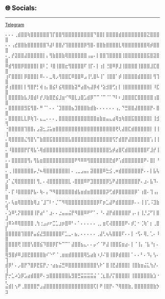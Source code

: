 ## 🌐 Socials:
---
[Telegram](https://t.me/DataBoolType) 

⠄⠄⠄⢀⣾⣿⣿⢷⣿⣿⣿⣿⣿⣿⢹⡏⣿⣿⢻⣿⣿⣿⣿⣿⣿⣿⣿⣿⠙⣿⣿⡇⣿⣿⣿⣿⣾⣿⣿⣿⣿⣿⣿⣿⣿⣝⣿⣿⣿⣿
⠄⠄⢠⣞⣿⣿⣷⣿⣿⣿⣿⣿⣿⠹⣼⠇⣿⣿⡜⢹⣿⣿⣿⣿⣿⡿⢻⣿⠄⣿⣿⣷⣿⣿⣿⣿⣇⢿⣿⣿⣿⣿⣿⣿⣿⢿⡾⣿⣿⣿
⠄⡀⡞⣽⣿⣿⣼⣿⣿⣿⣿⣿⡇⡄⢻⣷⣿⣿⣷⢿⣿⣿⣿⣿⣿⣿⢠⣤⠄⡇⣿⣿⢹⣿⣿⣿⣿⢸⣿⣿⣿⣿⣿⣿⣿⣯⣿⣽⣿⣿
⠿⣾⢻⣿⣿⡿⣿⣿⣿⣿⡇⣿⠇⡁⠸⣿⢸⣿⣿⣖⢻⣿⣿⣿⣿⠏⢸⡏⠄⡇⢰⡇⢘⣿⠿⡿⣸⢸⣿⣿⣿⣿⢸⣿⣿⣿⣸⣏⣿⣿
⢰⠏⣿⣿⣿⡇⡿⣿⣿⣿⡇⠿⠄⠄⣀⢿⡠⢻⣿⣿⣏⠿⣿⣿⠿⣠⢸⢃⣿⠧⢸⠁⢸⣿⣿⠁⡾⢸⣿⣿⣿⣿⣾⣿⣿⣿⡇⢻⢹⣿
⡾⢰⣿⣿⣿⡇⡇⢻⣿⡟⡃⢾⢰⡄⣿⣮⠇⣮⢿⣿⣿⣷⣽⠛⣴⣿⢦⣼⡿⢾⠘⣵⣺⣿⢋⡆⡇⢸⣿⣿⣿⣿⣿⣿⣿⣿⡇⠸⣏⣿
⡇⣿⣿⣿⣿⣷⣧⡸⣿⣾⠇⡞⡸⣷⣿⣟⣮⣸⣶⠊⠻⣿⣇⣰⣿⣡⣾⡿⠉⠉⠈⠉⠈⠁⠙⠇⠆⣸⣿⣿⣿⣏⣿⣿⣿⣿⣿⢰⣿⣿
⠄⣿⣿⣿⣿⣿⣻⣯⢻⣿⠄⠛⠈⠁⠄⠄⠈⣹⣿⣿⣿⣦⣹⣿⣿⣿⣷⣾⣷⠄⠄⠄⠄⠄⠄⢠⡀⠙⣛⣿⣿⣼⣿⣿⣿⣿⡟⠄⣿⣿
⠄⣿⣿⣿⣿⣇⣇⡿⢷⢹⠄⣄⣀⠄⠄⠄⡀⣿⣿⣿⣿⣿⣿⣿⣿⣿⣿⣿⣿⣶⣷⣶⣤⣄⣴⢿⣲⢷⣿⣿⣯⣿⣿⣿⣿⣿⡇⢸⣺⢻
⠐⣿⣿⣿⣿⣿⢹⣿⣿⡄⣠⣽⣂⣨⣥⣶⣿⣿⣿⣿⣿⣿⣿⣿⣿⣿⣿⣿⣿⣿⣿⣿⣿⣿⣿⢟⢇⣼⣿⣏⣾⣿⣿⣿⣿⣿⡇⢸⢸⢸
⠄⢿⣿⣿⣿⣿⣌⢻⣿⢣⠉⣷⣿⣿⣯⣿⣿⣿⣿⣿⣧⣿⣿⣿⣿⣿⣿⣿⣿⣿⣿⣿⣿⣿⢫⡋⣾⣿⡟⣼⣿⣿⣿⣿⣿⣿⢡⢸⢸⣿
⠄⠸⣿⣿⣿⣿⡟⡏⢿⣧⠡⢿⣾⣿⣿⣿⣿⣿⣿⣿⣿⣿⣿⣿⣿⣿⣿⣿⣿⣿⣿⣿⣿⣣⡾⣴⣿⢏⣾⣿⣿⣿⣿⣿⣿⠏⣸⡞⢸⣿
⠄⠄⣿⣿⣿⣿⣿⢻⡄⢻⣧⣶⣿⣿⣿⣿⣿⣿⣿⣿⣿⣿⠟⠻⠿⠿⢻⣿⣿⣿⣿⣿⣿⣟⣾⠟⢡⣾⣿⣿⣿⣿⣿⣿⠟⠄⣿⡇⠘⣿
⠄⢀⢸⣿⣿⣿⣿⣿⣿⡤⡘⠦⢿⣿⣿⣿⣿⣿⣿⣿⡇⠄⢀⣀⣠⣤⡄⣽⣿⣿⣿⠿⣓⣪⢀⠶⣾⣿⣿⣿⣿⣿⣿⡟⠄⠄⡇⣧⢧⣿
⡰⠁⣌⢿⣿⣿⣿⣿⣿⡇⢻⡀⠄⢼⣿⣿⣿⣿⣿⣿⣇⠠⣿⣿⣿⠿⠟⣹⣿⣿⣿⣿⡿⣣⠟⣼⣿⣿⣿⣿⣿⣿⡟⠄⣰⠄⣧⠹⠄⣿
⠁⠄⡏⠸⣿⣿⣿⣿⡟⣧⠄⢷⠄⡄⠙⠻⣿⣿⣿⣿⣿⣿⣾⣧⣶⣾⣶⣿⣿⣿⣿⣿⡽⢋⣾⡿⣿⣿⣿⣿⣿⡿⠁⢰⣿⠄⢹⢠⡄⣿
⢂⠄⢧⣶⢿⣿⣿⣿⣷⢿⣰⠈⣸⠉⠇⠂⡈⠉⠻⢿⣿⣿⣿⣿⣿⣿⣿⣿⣿⡿⠏⡶⣁⣼⠟⣾⣿⣿⣿⣿⡿⠄⠄⢸⢸⢁⠨⣹⣷⢻
⠄⣱⠿⢃⡝⣿⣿⣿⣿⢸⡟⣴⠃⠁⣰⠄⠄⣐⣤⣤⣬⡟⠻⣿⣿⠿⠟⠋⠁⠄⠘⠄⣼⡟⣾⣿⣿⣿⣿⡟⢠⠄⡆⢸⡘⣨⠋⡇⣿⣸
⢰⠿⠵⠿⢿⣿⣿⣿⣿⢀⢳⢐⣠⡴⠖⣉⣁⣰⡶⣿⠿⠃⠄⠁⠄⠄⠄⠄⠄⢀⡀⣶⢏⢼⣿⣿⣿⣿⠟⠄⡾⡁⠂⢈⢷⠁⡆⢀⣿⡏
⣿⣿⣿⣿⣿⢹⣿⣿⡟⣤⣮⣜⣻⣿⣿⣿⣿⣿⠏⣁⣀⠄⣦⡀⠄⠄⠄⠄⠄⢀⣼⢃⢦⢧⣿⣿⣿⠏⠄⠄⡇⠐⢫⠄⢿⡀⢁⠄⠸⣿
⣿⣿⣿⣿⢟⢸⣿⣿⢣⣿⣿⣮⠹⣿⣿⡿⡏⠓⠉⠉⠁⣼⣿⣿⣦⣄⠄⠄⡤⠊⠈⠟⣼⢸⣿⣿⣯⣶⣴⠄⡇⠈⢸⡄⠈⣧⠘⡆⠄⣿
⢿⣻⣿⡾⠿⣸⣿⣟⣿⣿⣿⣿⣷⠎⠑⠋⠈⢀⣶⣶⣾⣿⣿⣿⣿⢿⣣⣴⣷⠰⡸⠌⣿⢸⣿⡿⣾⣿⣿⡇⠁⠄⠄⠃⠄⠹⡄⢣⠄⢹
⣾⡿⠃⠄⡠⣿⡟⠙⣿⡿⣟⣯⡟⡐⠐⣴⣦⣬⣛⠿⣿⣿⣿⣿⣿⣿⣿⣿⣿⢣⠗⠁⣿⢸⣟⣼⣿⣿⣿⡇⢸⣿⣷⣶⣬⣅⢳⡜⠄⢸
⡟⡒⣁⠴⣱⡿⣡⣴⣾⣿⣿⠟⠄⣲⣿⣿⣿⣿⣿⣿⣧⣻⣿⣛⣭⣭⣭⣭⣬⠈⢈⣆⣿⡜⡍⣿⣿⣿⣿⡇⢸⣿⣿⣿⣿⣿⣷⣱⠐⡅
⣬⣾⡇⢢⠟⢀⣿⣿⣿⣿⡛⣠⣼⣿⣿⣿⣿⣿⣿⣿⣿⣿⣿⣿⣿⣿⣿⣿⢏⡇⠟⢸⣿⡟⠄⠙⢿⣿⣿⣷⡀⣿⣿⣿⣿⣿⣿⣷⡳⣲

<!--
**Genriix/Genriix** is a ✨ _special_ ✨ repository because its `README.md` (this file) appears on your GitHub profile.

Here are some ideas to get you started:

- 🔭 I’m currently working on ...
- 🌱 I’m currently learning ...
- 👯 I’m looking to collaborate on ...
- 🤔 I’m looking for help with ...
- 💬 Ask me about ...
- 📫 How to reach me: ...
- 😄 Pronouns: ...
- ⚡ Fun fact: ...
-->
